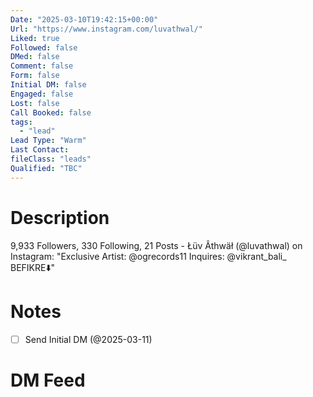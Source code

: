 ```yaml
---
Date: "2025-03-10T19:42:15+00:00"
Url: "https://www.instagram.com/luvathwal/"
Liked: true
Followed: false
DMed: false
Comment: false
Form: false
Initial DM: false
Engaged: false
Lost: false
Call Booked: false
tags:
  - "lead"
Lead Type: "Warm"
Last Contact:
fileClass: "leads"
Qualified: "TBC"
---
```

# Description
9,933 Followers, 330 Following, 21 Posts - Łüv Âthwäł (@luvathwal) on Instagram: "Exclusive Artist: @ogrecords11
Inquires: @vikrant_bali_
BEFIKRE⬇️"
# Notes
- [ ] Send Initial DM (@2025-03-11)
# DM Feed